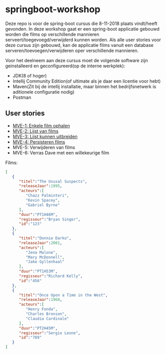 # springboot-workshop

Deze repo is voor de spring-boot cursus die 8-11-2018 plaats vindt/heeft gevonden. In deze workshop gaat er een spring-boot applicatie gebouwd worden die films op verschillende mannieren serveert/toegevoegd/verwijderd kunnen worden. Als alle user stories voor deze cursus zijn gebouwd, kan de applicatie films vanuit een database serveren/toevoegen/verwijderen oper verschillende mannieren.

Voor het deelneem aan deze cursus moet de volgende software zijn geinstalleerd en geconfigureerd(op de interne werkplek):

* JDK(8 of hoger)
* Intellij Community Edition(of ultimate als je daar een licentie voor hebt)
* Maven(Zit bij de intellij installatie, maar binnen het bedrijfsnetwerk is aditionele configuratie nodig)
* Postman

## User stories
* [MVE-1: Enkele film ophalen](labs/MVE-1/README.md)
* [MVE-2: Lijst van films](labs/MVE-2/README.md)
* [MVE-3: Lijst kunnen uitbreiden](labs/MVE-3/README.md)
* [MVE-4: Persisteren films](labs/MVE-4/README.md)
* MVE-5: Verwijderen van films
* MVE-6: Verras Dave met een willekeurige film

Films:
```json
[
   {
      "titel":"The Ususal Suspects",
      "releaseJaar":1995,
      "acteurs":[
         "Chazz Palminteri",
         "Kevin Spacey",
         "Gabriel Byrne"
      ],
      "duur":"PT1H46M",
      "regisseur":"Bryan Singer",
      "id":"123"
   },
   {
      "titel":"Donnie Darko",
      "releaseJaar":2001,
      "acteurs":[
         "Jena Malone",
         "Mary McDonnell",
         "Jake Gyllenhaal"
      ],
      "duur":"PT1H53M",
      "regisseur":"Richard Kelly",
      "id":"456"
   },
   {
      "titel":"Once Upon a Time in the West",
      "releaseJaar":1968,
      "acteurs":[
         "Henry Fonda",
         "Charles Bronson",
         "Claudia Cardinale"
      ],
      "duur":"PT2H45M",
      "regisseur":"Sergio Leone",
      "id":"789"
   }
]
```
